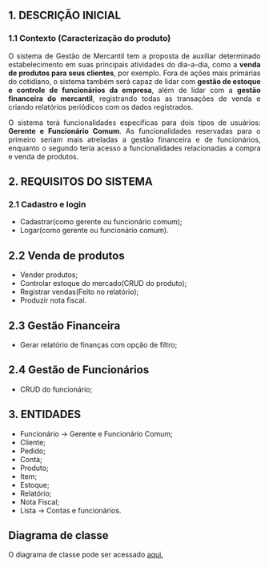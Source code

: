 ## 1. DESCRIÇÃO INICIAL
### 1.1 Contexto (Caracterização do produto)
<p align="justify"> O sistema de Gestão de Mercantil tem a proposta de auxiliar determinado estabelecimento em suas principais atividades do dia-a-dia, como a <b>venda de produtos para seus clientes</b>, por exemplo. Fora de ações mais primárias do cotidiano, o sistema também será capaz de lidar com <b>gestão de estoque e controle de funcionários da empresa</b>, além de lidar com a <b>gestão financeira do mercantil</b>, registrando todas as transações de venda e criando relatórios periódicos com os dados registrados. </p>

<p align="justify"> O sistema terá funcionalidades específicas para dois tipos de usuários: <b>Gerente e Funcionário Comum</b>. As funcionalidades reservadas para o primeiro seriam mais atreladas a gestão financeira e de funcionários, enquanto o segundo teria acesso a funcionalidades relacionadas a compra e venda de produtos. </p>

## 2. REQUISITOS DO SISTEMA
### 2.1 Cadastro e login
- Cadastrar(como gerente ou funcionário comum);
- Logar(como gerente ou funcionário comum).

## 2.2 Venda de produtos
- Vender produtos;
- Controlar estoque do mercado(CRUD do produto);
- Registrar vendas(Feito no relatório);
- Produzir nota fiscal.

## 2.3 Gestão Financeira
- Gerar relatório de finanças com opção de filtro;

## 2.4 Gestão de Funcionários
- CRUD do funcionário;

## 3. ENTIDADES
- Funcionário -> Gerente e Funcionário Comum;
- Cliente;
- Pedido; 
- Conta; 
- Produto;
- Item;
- Estoque;
- Relatório;
- Nota Fiscal;
- Lista -> Contas e funcionários.

## Diagrama de classe
O diagrama de classe pode ser acessado <a href="https://raw.githubusercontent.com/gufernandess/marketSystem/main/assets/Main.png" target="_blank">aqui.</a>
